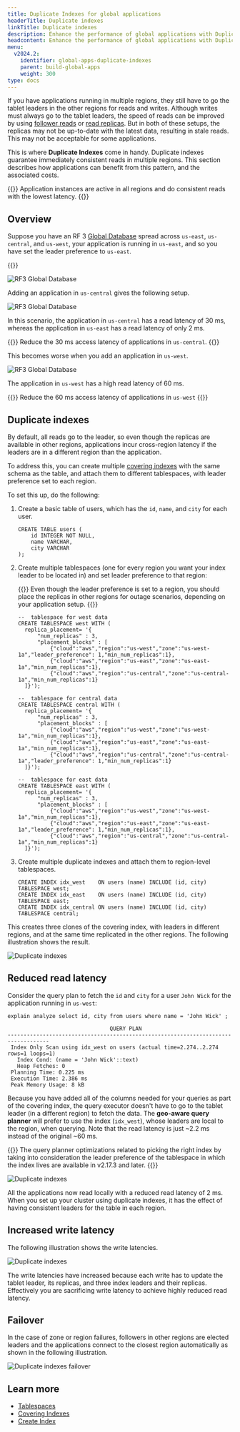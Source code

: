 ```yaml
---
title: Duplicate Indexes for global applications
headerTitle: Duplicate indexes
linkTitle: Duplicate indexes
description: Enhance the performance of global applications with Duplicate Indexes
headcontent: Enhance the performance of global applications with Duplicate Indexes
menu:
  v2024.2:
    identifier: global-apps-duplicate-indexes
    parent: build-global-apps
    weight: 300
type: docs
---
```


If you have applications running in multiple regions, they still have to go the tablet leaders in the other regions for reads and writes. Although writes must always go to the tablet leaders, the speed of reads can be improved by using [follower reads](../follower-reads) or [read replicas](../read-replicas). But in both of these setups, the replicas may not be up-to-date with the latest data, resulting in stale reads. This may not be acceptable for some applications.

This is where **Duplicate Indexes** come in handy. Duplicate indexes guarantee immediately consistent reads in multiple regions. This section describes how applications can benefit from this pattern, and the associated costs.

{{<tip>}}
Application instances are active in all regions and do consistent reads with the lowest latency.
{{</tip>}}

## Overview

Suppose you have an RF 3 [Global Database](../global-database) spread across `us-east`, `us-central`, and `us-west`, your application is running in `us-east`, and so you have set the leader preference to `us-east`.

{{<cluster-setup-tabs>}}

![RF3 Global Database](/images/develop/global-apps/duplicate-indexes-global-database.png)

Adding an application in `us-central` gives the following setup.

![RF3 Global Database](/images/develop/global-apps/duplicate-indexes-central-app.png)

In this scenario, the application in `us-central` has a read latency of 30 ms, whereas the application in `us-east` has a read latency of only 2 ms.

{{<tip title="Goal #1">}}
Reduce the 30 ms access latency of applications in `us-central`.
{{</tip>}}

This becomes worse when you add an application in `us-west`.

![RF3 Global Database](/images/develop/global-apps/duplicate-indexes-west-app.png)

The application in `us-west` has a high read latency of 60 ms.

{{<tip title="Goal #2">}}
Reduce the 60 ms access latency of applications in `us-west`
{{</tip>}}

## Duplicate indexes

By default, all reads go to the leader, so even though the replicas are available in other regions, applications incur cross-region latency if the leaders are in a different region than the application.

To address this, you can create multiple [covering indexes](../../../explore/ysql-language-features/indexes-constraints/covering-index-ysql/) with the same schema as the table, and attach them to different tablespaces, with leader preference set to each region.

To set this up, do the following:

1. Create a basic table of users, which has the `id`, `name`, and `city` for each user.

    ```plpgsql
    CREATE TABLE users (
        id INTEGER NOT NULL,
        name VARCHAR,
        city VARCHAR
    );
    ```

1. Create multiple tablespaces (one for every region you want your index leader to be located in) and set leader preference to that region:

    {{<note title="Note" >}}
Even though the leader preference is set to a region, you should place the replicas in other regions for outage scenarios, depending on your application setup.
    {{</note>}}

    ```plpgsql
    --  tablespace for west data
    CREATE TABLESPACE west WITH (
      replica_placement= '{
          "num_replicas" : 3,
          "placement_blocks" : [
              {"cloud":"aws","region":"us-west","zone":"us-west-1a","leader_preference": 1,"min_num_replicas":1},
              {"cloud":"aws","region":"us-east","zone":"us-east-1a","min_num_replicas":1},
              {"cloud":"aws","region":"us-central","zone":"us-central-1a","min_num_replicas":1}
      ]}');

    --  tablespace for central data
    CREATE TABLESPACE central WITH (
      replica_placement= '{
          "num_replicas" : 3,
          "placement_blocks" : [
              {"cloud":"aws","region":"us-west","zone":"us-west-1a","min_num_replicas":1},
              {"cloud":"aws","region":"us-east","zone":"us-east-1a","min_num_replicas":1},
              {"cloud":"aws","region":"us-central","zone":"us-central-1a","leader_preference": 1,"min_num_replicas":1}
      ]}');

    --  tablespace for east data
    CREATE TABLESPACE east WITH (
      replica_placement= '{
          "num_replicas" : 3,
          "placement_blocks" : [
              {"cloud":"aws","region":"us-west","zone":"us-west-1a","min_num_replicas":1},
              {"cloud":"aws","region":"us-east","zone":"us-east-1a","leader_preference": 1,"min_num_replicas":1},
              {"cloud":"aws","region":"us-central","zone":"us-central-1a","min_num_replicas":1}
      ]}');
    ```

1. Create multiple duplicate indexes and attach them to region-level tablespaces.

    ```plpgsql
    CREATE INDEX idx_west    ON users (name) INCLUDE (id, city) TABLESPACE west;
    CREATE INDEX idx_east    ON users (name) INCLUDE (id, city) TABLESPACE east;
    CREATE INDEX idx_central ON users (name) INCLUDE (id, city) TABLESPACE central;
    ```

This creates three clones of the covering index, with leaders in different regions, and at the same time replicated in the other regions. The following illustration shows the result.

![Duplicate indexes](/images/develop/global-apps/duplicate-indexes-create.png)

## Reduced read latency

Consider the query plan to fetch the `id` and `city` for a user `John Wick` for the application running in `us-west`:

```plpgsql
explain analyze select id, city from users where name = 'John Wick' ;
```

```output
                                QUERY PLAN
-----------------------------------------------------------------------------------
 Index Only Scan using idx_west on users (actual time=2.274..2.274 rows=1 loops=1)
   Index Cond: (name = 'John Wick'::text)
   Heap Fetches: 0
 Planning Time: 0.225 ms
 Execution Time: 2.386 ms
 Peak Memory Usage: 8 kB
```

Because you have added all of the columns needed for your queries as part of the covering index, the query executor doesn't have to go to the tablet leader (in a different region) to fetch the data. The **geo-aware query planner** will prefer to use the index (`idx_west`), whose leaders are local to the region, when querying. Note that the read latency is just ~2.2 ms instead of the original ~60 ms.

{{<note title="Note">}}
The query planner optimizations related to picking the right index by taking into consideration the leader preference of the tablespace in which the index lives are available in v2.17.3 and later.
{{</note>}}

![Duplicate indexes](/images/develop/global-apps/duplicate-indexes-read-latencies.png)

All the applications now read locally with a reduced read latency of 2 ms. When you set up your cluster using duplicate indexes, it has the effect of having consistent leaders for the table in each region.

## Increased write latency

The following illustration shows the write latencies.

![Duplicate indexes](/images/develop/global-apps/duplicate-indexes-write-latencies.png)

The write latencies have increased because each write has to update the tablet leader, its replicas, and three index leaders and their replicas. Effectively you are sacrificing write latency to achieve highly reduced read latency.

## Failover

In the case of zone or region failures, followers in other regions are elected leaders and the applications connect to the closest region automatically as shown in the following illustration.

![Duplicate indexes failover](/images/develop/global-apps/duplicate-indexes-failover.png)

## Learn more

- [Tablespaces](../../../explore/going-beyond-sql/tablespaces/)
- [Covering Indexes](../../../explore/ysql-language-features/indexes-constraints/covering-index-ysql/)
- [Create Index](../../../api/ysql/the-sql-language/statements/ddl_create_index/)
